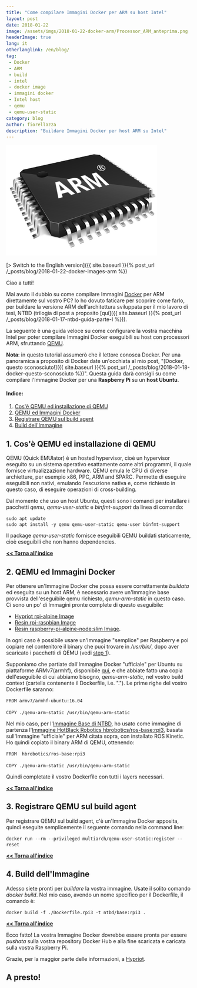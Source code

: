 ```yaml
---
title: "Come compilare Immagini Docker per ARM su host Intel"
layout: post
date: 2018-01-22
image: /assets/imgs/2018-01-22-docker-arm/Processor_ARM_anteprima.png
headerImage: true
lang: it
otherlanglink: /en/blog/
tag:
 - Docker
 - ARM
 - build
 - intel
 - docker image
 - immagini docker
 - Intel host
 - qemu
 - qemu-user-static
category: blog
author: fiorellazza
description: "Buildare Immagini Docker per host ARM su Intel"
---
```

![docker_arm_intel](/assets/imgs/2018-01-22-docker-arm/Processor_ARM.png)

[> Switch to the English version]({{ site.baseurl }}{% post_url /_posts/blog/2018-01-22-docker-images-arm %})

Ciao a tutti!

Mai avuto il dubbio su come compilare Immagini [Docker](https://www.docker.com/) per ARM direttamente sul vostro PC? Io ho dovuto faticare per scoprire come farlo, per buildare la versione ARM dell'architettura sviluppata per il mio lavoro di tesi, NTBD (trilogia di post a proposito [qui]({{ site.baseurl }}{% post_url /_posts/blog/2018-01-17-ntbd-guida-parte-I %})).

La seguente è una guida veloce su come configurare la vostra macchina Intel per poter compilare Immagini Docker eseguibili su host con processori ARM, sfruttando [QEMU](https://www.qemu.org/).

**Nota**: in questo tutorial assumerò che il lettore conosca Docker. Per una panoramica a proposito di Docker date un'occhiata al mio post, "[Docker, questo sconosciuto!]({{ site.baseurl }}{% post_url /_posts/blog/2018-01-18-docker-questo-sconosciuto %})". Questa guida darà consigli su come compilare l'Immagine Docker per una **Raspberry Pi** su un **host Ubuntu**.

#### Indice:
1. [Cos'è QEMU ed installazione di QEMU](#1-cosè-qemu-ed-installazione-di-qemu)
2. [QEMU ed Immagini Docker](#2-qemu-ed-immagini-docker)
3. [Registrare QEMU sul build agent](#3-registrare-qemu-sul-build-agent)
4. [Build dell'Immagine](#4-build-dellimmagine)

## 1. Cos'è QEMU ed installazione di QEMU
 QEMU (Quick EMUlator) è un hosted hypervisor, cioè un hypervisor eseguito su un sistema operativo esattamente come altri programmi, il quale fornisce virtualizzazione hardware. QEMU emula le CPU di diverse archietture, per esempio x86, PPC, ARM and SPARC. Permette di eseguire eseguibili non nativi, emulando l'escuzione nativa e, come richiesto in questo caso, di eseguire operazioni di cross-building.

 Dal momento che uso un host Ubuntu, questi sono i comandi per installare i pacchetti *qemu*, *qemu-user-static* e *binfmt-support* da linea di comando: 

 ```
 sudo apt update
 sudo apt install -y qemu qemu-user-static qemu-user binfmt-support
 ```

 Il package *qemu-user-static* fornisce eseguibili QEMU buildati staticamente, cioè eseguibili che non hanno dependencies.
 
[**<< Torna all'indice**](#indice)
## 2. QEMU ed Immagini Docker
Per ottenere un'Immagine Docker che possa essere correttamente *buildata* ed eseguita su un host ARM, è necessario avere un'Immagine base provvista dell'eseguibile qemu richiesto, *qemu-arm-static* in questo caso. Ci sono un po' di Immagini pronte complete di questo eseguibile:
- [Hypriot rpi-alpine Image](https://hub.docker.com/r/hypriot/rpi-alpine/)
- [Resin rpi-raspbian Image](https://hub.docker.com/r/resin/rpi-raspbian/)
- [Resin raspberry-pi-alpine-node:slim Image](https://hub.docker.com/r/resin/raspberry-pi-alpine-node/). 

In ogni caso è possibile usare un'Immagine "semplice" per Raspberry e poi copiare nel contenitore il binary che puoi trovare in */usr/bin/*, dopo aver scaricato i pacchetti di QEMU (vedi [step 1](#1-cosè-qemu-ed-installazione-di-qemu)).

Supponiamo che partiate dall'Immagine Docker "ufficiale" per Ubuntu su piattaforme ARMv7(armhf), disponibile [qui](https://hub.docker.com/r/armv7/armhf-ubuntu/), e che abbiate fatto una copia dell'eseguibile di cui abbiamo bisogno, *qemu-arm-static*, nel vostro build context (cartella contenente il Dockerfile, i.e. "."). Le prime righe del vostro Dockerfile saranno:

```
FROM armv7/armhf-ubuntu:16.04

COPY ./qemu-arm-static /usr/bin/qemu-arm-static
```

Nel mio caso, per l'[Immagine Base di NTBD](https://github.com/HotBlackRobotics/ntbd/blob/devel/NTBD_base/Dockerfile.rpi3), ho usato come immagine di partenza l'[Immagine HotBlack Robotics hbrobotics/ros-base:rpi3](https://hub.docker.com/r/hbrobotics/ros-base/), basata sull'Immagine "ufficiale" per ARM citata sopra, con installato ROS Kinetic. Ho quindi copiato il binary ARM di QEMU, ottenendo:

```
FROM  hbrobotics/ros-base:rpi3

COPY ./qemu-arm-static /usr/bin/qemu-arm-static
```

Quindi completate il vostro Dockerfile con tutti i layers necessari.

[**<< Torna all'indice**](#indice)
## 3. Registrare QEMU sul build agent
Per registrare QEMU sul build agent, c'è un'Immagine Docker apposita, quindi eseguite semplicemente il seguente comando nella command line:
```
docker run --rm --privileged multiarch/qemu-user-static:register --reset
```

[**<< Torna all'indice**](#indice)
## 4. Build dell'Immagine
Adesso siete pronti per *buildare* la vostra immagine. Usate il solito comando *docker build*. Nel mio caso, avendo un nome specifico per il Dockerfile, il comando è:

```
docker build -f ./Dockerfile.rpi3 -t ntbd/base:rpi3 .
```

[**<< Torna all'indice**](#indice)

Ecco fatto! La vostra Immagine Docker dovrebbe essere pronta per essere *pushata* sulla vostra repository Docker Hub e alla fine scaricata e caricata sulla vostra Raspberry Pi.

Grazie, per la maggior parte delle informazioni, a [Hypriot](https://blog.hypriot.com/post/setup-simple-ci-pipeline-for-arm-images/).
<br>
## A presto! 


